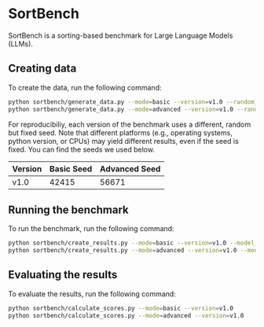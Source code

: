 # SortBench

SortBench is a sorting-based benchmark for Large Language Models (LLMs).

## Creating data

To create the data, run the following command:

```bash
python sortbench/generate_data.py --mode=basic --version=v1.0 --random_seed=42415
python sortbench/generate_data.py --mode=advanced --version=v1.0 --random_seed=56671
```

For reproducibiliy, each version of the benchmark uses a different, random but fixed seed. Note that different platforms (e.g., operating systems, python version, or CPUs) may yield different results, even if the seed is fixed. You can find the seeds we used below. 

| Version | Basic Seed | Advanced Seed |
| ------- | ---------- | ------------- |
| v1.0    | 42415      | 56671         |

## Running the benchmark

To run the benchmark, run the following command:

```bash
python sortbench/create_results.py --mode=basic --version=v1.0 --model_names gpt-4o gpt-4o-mini
python sortbench/create_results.py --mode=advanced --version=v1.0 --model_names gpt-4o gpt-4o-mini
```

## Evaluating the results

To evaluate the results, run the following command:

```bash
python sortbench/calculate_scores.py --mode=basic --version=v1.0
python sortbench/calculate_scores.py --mode=advanced --version=v1.0
```

